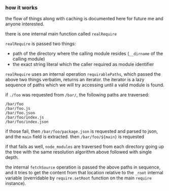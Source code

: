 ### how it works

the flow of things along with caching is documented here for future me and anyone interested.

there is one internal main function called `realRequire`

`realRequire` is passed two things:

- path of the directory where the calling module resides (`__dirname` of the calling module)
- the exact string literal which the caller required as module identifier

`realRequire` uses an internal operation `requirablePaths`, which passed the above two things verbatim, returns an iterator.
the iterator is a lazy sequence of paths which we will try accessing until a valid module is found.

if `./foo` was requested from `/bar/`, the following paths are traversed:

```
/bar/foo
/bar/foo.js
/bar/foo.json
/bar/foo/index.js
/bar/foo/index.json
```
if those fail, then `/bar/foo/package.json` is requested and parsed to json, and the `main` field is extracted. then `/bar/foo/${main}` is requested

if that fails as well, `node_modules` are traversed from each directory going up the tree with the same resolution algorithm above followed with single depth.

the internal `fetchSource` operation is passed the above paths in sequence, and it tries to get the content from that location relative to the `_root` internal variable (overridable by `require.setRoot` function on the main `require` instance).
